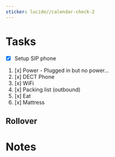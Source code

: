 ```yaml
---
sticker: lucide//calendar-check-2
---
```

# Tasks
- [x] Setup SIP phone
1. [x] Power - Plugged in but no power...
2. [x] DECT Phone
3. [x] WiFi
4. [x] Packing list (outbound)
5. [x] Eat
6. [x] Mattress
## Rollover

# Notes